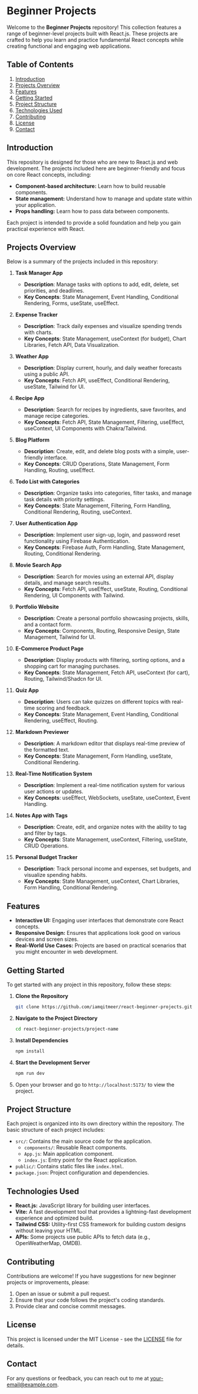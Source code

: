 # Beginner Projects

Welcome to the **Beginner Projects** repository! This collection features a range of beginner-level projects built with React.js. These projects are crafted to help you learn and practice fundamental React concepts while creating functional and engaging web applications.

## Table of Contents

1. [Introduction](#introduction)
2. [Projects Overview](#projects-overview)
3. [Features](#features)
4. [Getting Started](#getting-started)
5. [Project Structure](#project-structure)
6. [Technologies Used](#technologies-used)
7. [Contributing](#contributing)
8. [License](#license)
9. [Contact](#contact)

## Introduction

This repository is designed for those who are new to React.js and web development. The projects included here are beginner-friendly and focus on core React concepts, including:

- **Component-based architecture:** Learn how to build reusable components.
- **State management:** Understand how to manage and update state within your application.
- **Props handling:** Learn how to pass data between components.

Each project is intended to provide a solid foundation and help you gain practical experience with React.

## Projects Overview

Below is a summary of the projects included in this repository:

1. **Task Manager App**  
   - **Description**: Manage tasks with options to add, edit, delete, set priorities, and deadlines.  
   - **Key Concepts**: State Management, Event Handling, Conditional Rendering, Forms, useState, useEffect.

2. **Expense Tracker**  
   - **Description**: Track daily expenses and visualize spending trends with charts.  
   - **Key Concepts**: State Management, useContext (for budget), Chart Libraries, Fetch API, Data Visualization.

3. **Weather App**  
   - **Description**: Display current, hourly, and daily weather forecasts using a public API.  
   - **Key Concepts**: Fetch API, useEffect, Conditional Rendering, useState, Tailwind for UI.

4. **Recipe App**  
   - **Description**: Search for recipes by ingredients, save favorites, and manage recipe categories.  
   - **Key Concepts**: Fetch API, State Management, Filtering, useEffect, useContext, UI Components with Chakra/Tailwind.

5. **Blog Platform**  
   - **Description**: Create, edit, and delete blog posts with a simple, user-friendly interface.  
   - **Key Concepts**: CRUD Operations, State Management, Form Handling, Routing, useEffect.

6. **Todo List with Categories**  
   - **Description**: Organize tasks into categories, filter tasks, and manage task details with priority settings.  
   - **Key Concepts**: State Management, Filtering, Form Handling, Conditional Rendering, Routing, useContext.

7. **User Authentication App**  
   - **Description**: Implement user sign-up, login, and password reset functionality using Firebase Authentication.  
   - **Key Concepts**: Firebase Auth, Form Handling, State Management, Routing, Conditional Rendering.

8. **Movie Search App**  
   - **Description**: Search for movies using an external API, display details, and manage search results.  
   - **Key Concepts**: Fetch API, useEffect, useState, Routing, Conditional Rendering, UI Components with Tailwind.

9. **Portfolio Website**  
   - **Description**: Create a personal portfolio showcasing projects, skills, and a contact form.  
   - **Key Concepts**: Components, Routing, Responsive Design, State Management, Tailwind for UI.

10. **E-Commerce Product Page**  
    - **Description**: Display products with filtering, sorting options, and a shopping cart for managing purchases.  
    - **Key Concepts**: State Management, Fetch API, useContext (for cart), Routing, Tailwind/Shadcn for UI.

11. **Quiz App**  
    - **Description**: Users can take quizzes on different topics with real-time scoring and feedback.  
    - **Key Concepts**: State Management, Event Handling, Conditional Rendering, useEffect, Routing.

12. **Markdown Previewer**  
    - **Description**: A markdown editor that displays real-time preview of the formatted text.  
    - **Key Concepts**: State Management, Form Handling, useState, Conditional Rendering.

13. **Real-Time Notification System**  
    - **Description**: Implement a real-time notification system for various user actions or updates.  
    - **Key Concepts**: useEffect, WebSockets, useState, useContext, Event Handling.

14. **Notes App with Tags**  
    - **Description**: Create, edit, and organize notes with the ability to tag and filter by tags.  
    - **Key Concepts**: State Management, useContext, Filtering, useState, CRUD Operations.

15. **Personal Budget Tracker**  
    - **Description**: Track personal income and expenses, set budgets, and visualize spending habits.  
    - **Key Concepts**: State Management, useContext, Chart Libraries, Form Handling, Conditional Rendering.

## Features

- **Interactive UI:** Engaging user interfaces that demonstrate core React concepts.
- **Responsive Design:** Ensures that applications look good on various devices and screen sizes.
- **Real-World Use Cases:** Projects are based on practical scenarios that you might encounter in web development.

## Getting Started

To get started with any project in this repository, follow these steps:

1. **Clone the Repository**

   ```bash
   git clone https://github.com/iamqitmeer/react-beginner-projects.git
   ```

2. **Navigate to the Project Directory**

   ```bash
   cd react-beginner-projects/project-name
   ```

3. **Install Dependencies**

   ```bash
   npm install
   ```

4. **Start the Development Server**

   ```bash
   npm run dev
   ```

5. Open your browser and go to `http://localhost:5173/` to view the project.

## Project Structure

Each project is organized into its own directory within the repository. The basic structure of each project includes:

- `src/`: Contains the main source code for the application.
  - `components/`: Reusable React components.
  - `App.js`: Main application component.
  - `index.js`: Entry point for the React application.
- `public/`: Contains static files like `index.html`.
- `package.json`: Project configuration and dependencies.

## Technologies Used

- **React.js:** JavaScript library for building user interfaces.
- **Vite:** A fast development tool that provides a lightning-fast development experience and optimized build.
- **Tailwind CSS:** Utility-first CSS framework for building custom designs without leaving your HTML.
- **APIs:** Some projects use public APIs to fetch data (e.g., OpenWeatherMap, OMDB).

## Contributing

Contributions are welcome! If you have suggestions for new beginner projects or improvements, please:

1. Open an issue or submit a pull request.
2. Ensure that your code follows the project's coding standards.
3. Provide clear and concise commit messages.

## License

This project is licensed under the MIT License - see the [LICENSE](LICENSE) file for details.

## Contact

For any questions or feedback, you can reach out to me at [your-email@example.com](mailto:iamqitmeeer@gmail.com).
